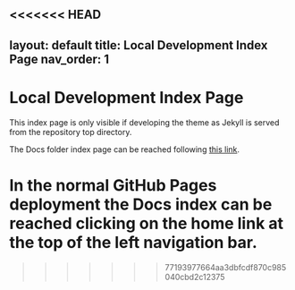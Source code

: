 <<<<<<< HEAD
---
layout: default
title: Local Development Index Page
nav_order: 1
---

# Local Development Index Page

This index page is only visible if developing the theme as Jekyll is served
from the repository top directory.

The Docs folder index page can be reached following
[this link](docs/index.html).

In the normal GitHub Pages deployment the Docs index can be reached clicking
on the home link at the top of the left navigation bar.
=======

>>>>>>> 77193977664aa3dbfcdf870c985040cbd2c12375
